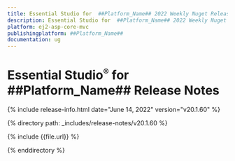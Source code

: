 ```yaml
---
title: Essential Studio for  ##Platform_Name## 2022 Weekly Nuget Release Release Notes  
description: Essential Studio for  ##Platform_Name## 2022 Weekly Nuget Release Release Notes  
platform: ej2-asp-core-mvc
publishingplatform: ##Platform_Name##
documentation: ug
---
```


# Essential Studio<sup style="font-size:70%">&reg;</sup> for  ##Platform_Name##   Release Notes  

{% include release-info.html date="June 14, 2022"  version="v20.1.60" %} 

{% directory path: _includes/release-notes/v20.1.60 %}

{% include {{file.url}} %}

{% enddirectory %}
